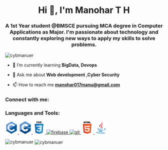 <h1 align="center">Hi 👋, I'm Manohar T H</h1>
<h3 align="center">A 1st Year student @BMSCE pursuing MCA degree in Computer Applications as Major. I'm passionate about technology and constantly exploring new ways to apply my skills to solve problems.</h3>

<p align="left"> <img src="https://komarev.com/ghpvc/?username=cybmanuer&label=Profile%20views&color=0e75b6&style=flat" alt="cybmanuer" /> </p>


- 🌱 I’m currently learning **BigData, Devops**

- 💬 Ask me about **Web development ,Cyber Security**

- 📫 How to reach me **manohar017manu@gmail.com**

<h3 align="left">Connect with me:</h3>
<p align="left">
</p>

<h3 align="left">Languages and Tools:</h3>
<p align="left"> <a href="https://www.cprogramming.com/" target="_blank" rel="noreferrer"> <img src="https://raw.githubusercontent.com/devicons/devicon/master/icons/c/c-original.svg" alt="c" width="40" height="40"/> </a> <a href="https://www.w3schools.com/cpp/" target="_blank" rel="noreferrer"> <img src="https://raw.githubusercontent.com/devicons/devicon/master/icons/cplusplus/cplusplus-original.svg" alt="cplusplus" width="40" height="40"/> </a> <a href="https://www.w3schools.com/css/" target="_blank" rel="noreferrer"> <img src="https://raw.githubusercontent.com/devicons/devicon/master/icons/css3/css3-original-wordmark.svg" alt="css3" width="40" height="40"/> </a> <a href="https://firebase.google.com/" target="_blank" rel="noreferrer"> <img src="https://www.vectorlogo.zone/logos/firebase/firebase-icon.svg" alt="firebase" width="40" height="40"/> </a> <a href="https://git-scm.com/" target="_blank" rel="noreferrer"> <img src="https://www.vectorlogo.zone/logos/git-scm/git-scm-icon.svg" alt="git" width="40" height="40"/> </a> <a href="https://www.w3.org/html/" target="_blank" rel="noreferrer"> <img src="https://raw.githubusercontent.com/devicons/devicon/master/icons/html5/html5-original-wordmark.svg" alt="html5" width="40" height="40"/> </a> <a href="https://www.java.com" target="_blank" rel="noreferrer"> <img src="https://raw.githubusercontent.com/devicons/devicon/master/icons/java/java-original.svg" alt="java" width="40" height="40"/> </a> <a href="https://developer.mozilla.org/en-US/docs/Web/JavaScript" target="_blank" rel="noreferrer"> </a> </p>

<p><img align="left" src="https://github-readme-stats.vercel.app/api/top-langs?username=cybmanuer&show_icons=true&locale=en&layout=compact" alt="cybmanuer" /></p>

<p>&nbsp;<img align="center" src="https://github-readme-stats.vercel.app/api?username=cybmanuer&show_icons=true&locale=en" alt="cybmanuer" /></p>
